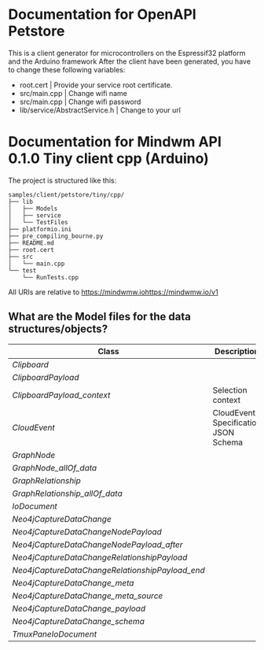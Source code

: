 # Documentation for OpenAPI Petstore
This is a client generator for microcontrollers on the Espressif32 platform and the Arduino framework
After the client have been generated, you have to change these following variables:
- root.cert | Provide your service root certificate.
- src/main.cpp | Change wifi name
- src/main.cpp | Change wifi password
- lib/service/AbstractService.h | Change to your url

# Documentation for Mindwm API 0.1.0 Tiny client cpp (Arduino) 

The project is structured like this:
```
samples/client/petstore/tiny/cpp/
├── lib
│   ├── Models
│   ├── service
│   └── TestFiles
├── platformio.ini
├── pre_compiling_bourne.py
├── README.md
├── root.cert
├── src
│   └── main.cpp
└── test
    └── RunTests.cpp
```

All URIs are relative to https://mindwmw.iohttps://mindwmw.io/v1


## What are the Model files for the data structures/objects?
|Class | Description|
|------------- | -------------|
|*Clipboard* | |
|*ClipboardPayload* | |
|*ClipboardPayload_context* | Selection context|
|*CloudEvent* | CloudEvents Specification JSON Schema|
|*GraphNode* | |
|*GraphNode_allOf_data* | |
|*GraphRelationship* | |
|*GraphRelationship_allOf_data* | |
|*IoDocument* | |
|*Neo4jCaptureDataChange* | |
|*Neo4jCaptureDataChangeNodePayload* | |
|*Neo4jCaptureDataChangeNodePayload_after* | |
|*Neo4jCaptureDataChangeRelationshipPayload* | |
|*Neo4jCaptureDataChangeRelationshipPayload_end* | |
|*Neo4jCaptureDataChange_meta* | |
|*Neo4jCaptureDataChange_meta_source* | |
|*Neo4jCaptureDataChange_payload* | |
|*Neo4jCaptureDataChange_schema* | |
|*TmuxPaneIoDocument* | |

